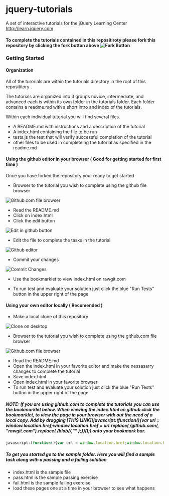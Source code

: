 # jquery-tutorials
A set of interactive tutorials for the jQuery Learning Center http://learn.jquery.com

#### To complete the tutorials contained in this repositiroty please fork this repository by clicking the fork button above ![Fork Button](https://help.github.com/assets/images/help/repository/fork_button.jpg)

### Getting Started

#### Organization

All of the turorials are within the tutorials directory in the root of this reposititory .

The tutorials are organized into 3 groups novice, intermediate, and advanced each is within its own folder in the tutorials folder. Each folder contains a readme.md with a short intro and index of the tutorials. 

Within each individual tutorial you will find several files.

* A README.md with instructions and a description of the tutorial
* A index.html containing the file to be run
* tests.js the test that will verify successful completion of the tutorial
* other files to be used in completeing the tutorial as specified in the readme.md

#### Using the github editor in your browser ( Good for getting started for first time )

Once you have forked the repository your ready to get started

* Browser to the tutorial you wish to complete using the github file browser

![Github.com file browser](https://camo.githubusercontent.com/234a183fcaeb9fbc5992c5f3dda8c36b9e1fff83/687474703a2f2f6769746875622d696d616765732e73332e616d617a6f6e6177732e636f6d2f626c6f672f323031322f636f6d6d69742d746561736572732f726f6f742e6a7067)

* Read the README.md
* Click on index.html
* Click the edit button

![Edit in github button](https://help.github.com/assets/images/help/repository/edit-file-edit-button.png)

* Edit the file to complete the tasks in the tutorial

![Github editor](https://github-images.s3.amazonaws.com/enterprise/2.0/assets/images/help/gist/gist_edit.png) 

* Commit your changes

![Commit Changes](https://guides.github.com/features/pages/commit-messages-matter.png)

* Use the bookmarklet to view index.html on rawgit.com

* To run test and evaluate your solution just click the blue "Run Tests" button in the upper right of the page


#### Using your own editor locally ( Recomended )

* Make a local clone of this repository

![Clone on desktop](https://help.github.com/assets/images/windows/repository/windows-clone-in-desktop.png)

* Browser to the tutorial you wish to complete using the github.com file browser

![Github.com file browser](https://camo.githubusercontent.com/234a183fcaeb9fbc5992c5f3dda8c36b9e1fff83/687474703a2f2f6769746875622d696d616765732e73332e616d617a6f6e6177732e636f6d2f626c6f672f323031322f636f6d6d69742d746561736572732f726f6f742e6a7067)

* Read the README.md
* Open the index.html in your favorite editor and make the nessasarry changes to complete the tutorial
* Save index.html
* Open index.html in your favorite browser
* To run test and evaluate your solution just click the blue "Run Tests" button in the upper right of the page

##### NOTE: If you are using github.com to complete the tutorials you can use the bookmarklet below. When viewing the index.html on github click the bookmarklet, to view the page in your browser with out the need of a local copy. Add by dragging [THIS LINK](javascript:(function(){var url = window.location.href;window.location.href = url.replace( /github\.com/, "rawgit.com").replace( /blob\//,"" );})();) onto your bookmark bar.

 ```js
 javascript:(function(){var url = window.location.href;window.location.href = url.replace( /github\.com/, "rawgit.com").replace( /blob\//,"" );})();
 ```

##### To get you started go to the sample folder. Here you will find a sample task along with a passing and a failing solution

* index.html is the sample file
* pass.html is the sample passing exercise
* fail.html is the sample failing exercise
* load these pages one at a time in your browser to see what happens

